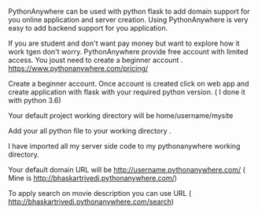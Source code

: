 PythonAnywhere can be used with python flask to add domain support for you online application and server creation. 
Using PythonAnywhere is very easy to add backend support for you application.

If you are student and don't want pay money but want to explore how it work tgen don't worry. PythonAnywhere provide free account with 
limited access. You joust need to create a beginner account .
https://www.pythonanywhere.com/pricing/ 

Create a beginner account. Once account is created click on web app and create application with flask with your required python version.
( I done it with python 3.6)

Your default project working directory will be home/username/mysite

Add your all python file to your working directory .

I have imported all my server side code to my pythonanywhere working directory.

Your default domain URL will be http://username.pythonanywhere.com/ ( Mine is http://bhaskartrivedi.pythonanywhere.com/) 

To apply search on movie description you can use URL ( http://bhaskartrivedi.pythonanywhere.com/search)
